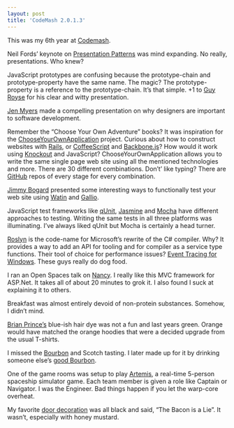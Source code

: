 ```yaml
---
layout: post
title: 'CodeMash 2.0.1.3'
---
```

This was my 6th year at [Codemash](http://codemash.org).

Neil Fords’ keynote on [Presentation Patterns](http://presentationpatterns.com/) was mind expanding. No really, presentations. Who knew?

JavaScript prototypes are confusing because the prototype-chain and prototype-property have the same name. The magic? The prototype-property is a reference to the prototype-chain. It’s that simple. +1 to [Guy Royse](http://www.guyroyse.com/) for his clear and witty presentation.

[Jen Myers](http://jenmyers.net/) made a compelling presentation on why designers are important to software development.

Remember the “Choose Your Own Adventure” books? It was inspiration for the [ChooseYourOwnApplication](http://chooseyourownapplication.com/) project. Curious about how to construct websites with [Rails](http://rubyonrails.org/), or [CoffeeScript](http://coffeescript.org/) and [Backbone.js](http://backbonejs.org/)? How would it work using [Knockout](http://knockoutjs.com/) and JavaScript? ChooseYourOwnApplication allows you to write the same single page web site using all the mentioned technologies and more. There are 30 different combinations. Don’t’ like typing? There are [GitHub](https://github.com/SrtSolutions/cyOverflow-backbone-javascript/commit/889ce0ffb6c1af9d3d5704247b0c4c7c409b6851) repos of every stage for every combination.

[Jimmy Bogard](http://lostechies.com/jimmybogard/) presented some interesting ways to functionally test your web site using [Watin](http://watin.org/) and [Gallio](http://www.gallio.org/).

JavaScript test frameworks like [qUnit](http://qunitjs.com/), [Jasmine](http://pivotal.github.com/jasmine/) and [Mocha](http://visionmedia.github.com/mocha/) have different approaches to testing. Writing the same tests in all three platforms was illuminating. I’ve always liked qUnit but Mocha is certainly a head turner.

[Roslyn](http://en.wikipedia.org/wiki/Microsoft_Roslyn) is the code-name for Microsoft’s rewrite of the C# compiler. Why? It provides a way to add an API for tooling and for compiler as a service type functions. Their tool of choice for performance issues? [Event Tracing for Windows](http://msdn.microsoft.com/en-us/library/windows/desktop/bb968803(v=vs.85).aspx). These guys really do dog food. 

I ran an Open Spaces talk on [Nancy](http://nancyfx.org). I really like this MVC framework for ASP.Net. It takes all of about 20 minutes to grok it. I also found I suck at explaining it to others.

Breakfast was almost entirely devoid of non-protein substances. Somehow, I didn’t mind.

[Brian Prince’s](http://www.flickr.com/photos/jdhunt/6705666087/) blue-ish hair dye was not a fun and last years green. Orange would have matched the orange hoodies that were a decided upgrade from the usual T-shirts.

I missed the [Bourbon](http://en.wikipedia.org/wiki/Bourbon_whiskey) and Scotch tasting. I later made up for it by drinking someone else’s [good Bourbon](http://www.internetwines.com/mb311564.html).

One of the game rooms was setup to play [Artemis](http://www.artemis.eochu.com/), a real-time 5-person spaceship simulator game. Each team member is given a role like Captain or Navigator. I was the Engineer. Bad things happen if you let the warp-core overheat.

My favorite [door decoration](http://codemash.doorcomp.com/) was all black and said, “The Bacon is a Lie”. It wasn’t, especially with honey mustard. 
